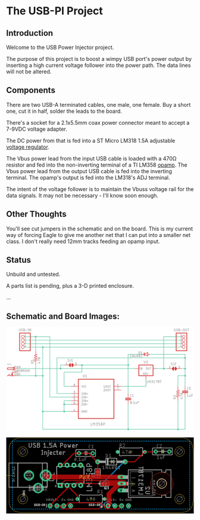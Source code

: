 # The USB-PI Project

## Introduction

Welcome to the USB Power Injector project.

The purpose of this project is to boost a wimpy USB port's power output by inserting a high current voltage follower into the power path. The data lines will not be altered.

## Components

There are two USB-A terminated cables, one male, one female. Buy a short one, cut it in half, solder the leads to the board.

There's a socket for a 2.1x5.5mm coax power connector meant to accept a 7-9VDC voltage adapter.

The DC power from that is fed into a ST Micro LM318 1.5A adjustable [voltage  regulator](https://www.digikey.com/short/0mfnvtjf).

The Vbus power lead from the input USB cable is loaded with a 470Ω resistor and fed into the non-inverting terminal of a TI LM358 [opamp](https://www.digikey.com/short/zqhmd571). The Vbus power lead from the output USB cable is fed into the inverting terminal. The opamp's output is fed into the LM318's ADJ terminal.

The intent of the voltage follower is to maintain the Vbuss voltage rail for the data signals. It may not be necessary - I'll know soon enough.

## Other Thoughts

You'll see cut jumpers in the schematic and on the board. This is my current way of forcing Eagle to give me another net that I can put into a smaller net class. I don't really need 12mm tracks feeding an opamp input.

## Status

Unbuild and untested.

A parts list is pending, plus a 3-D printed enclosure.

...

## Schematic and Board Images:

![schematic](img/USB-PI-schematic.png)



![](img/USB-PI-top.png)